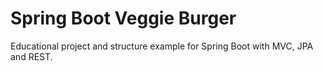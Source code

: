 # Spring Boot Veggie Burger
Educational project and structure example for Spring Boot with MVC, JPA and REST.
